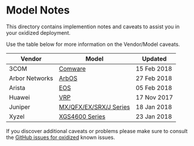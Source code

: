 

Model Notes
========================


This directory contains implemention notes and caveats to assist you in your oxidized deployment.

Use the table below for more information on the Vendor/Model caveats.


Vendor          | Model           |Updated
----------------|-----------------|----------------
3COM|[Comware](Comware.md)|15 Feb 2018
Arbor Networks|[ArbOS](ArbOS.md)|27 Feb 2018
Arista|[EOS](EOS.md)|05 Feb 2018
Huawei|[VRP](VRP-Huawei.md)|17 Nov 2017
Juniper|[MX/QFX/EX/SRX/J Series](JunOS.md)|18 Jan 2018
Xyzel|[XGS4600 Series](XGS4600-Zyxel.md)|23 Jan 2018


If you discover additional caveats or problems please make sure to consult the [GitHub issues for oxidized](https://github.com/ytti/oxidized/issues) known issues.
